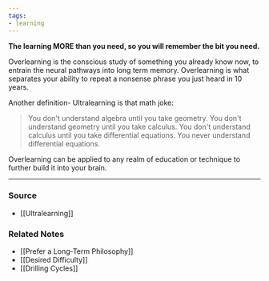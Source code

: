 ```yaml
---
tags:
- learning
---
```

**The learning MORE than you need, so you will remember the bit you need.**

Overlearning is the conscious study of something you already know now, to entrain the neural pathways into long term memory. Overlearning is what separates your ability to repeat a nonsense phrase you just heard in 10 years. 

Another definition- Ultralearning is that math joke:
> You don't understand algebra until you take geometry.
> You don't understand geometry until you take calculus.
> You don't understand calculus until you take differential equations. 
> You never understand differential equations.

Overlearning can be applied to any realm of education or technique to further build it into your brain. 

---
### Source
- [[Ultralearning]]

### Related Notes
- [[Prefer a Long-Term Philosophy]] 
- [[Desired Difficulty]]
- [[Drilling Cycles]]